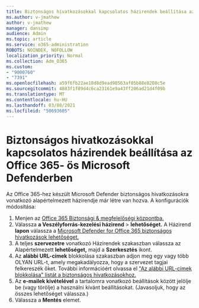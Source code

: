 ```yaml
---
title: Biztonságos hivatkozásokkal kapcsolatos házirendek beállítása az Office 365- ös Microsoft Defenderben
ms.author: v-jmathew
author: v-jmathew
manager: dansimp
audience: Admin
ms.topic: article
ms.service: o365-administration
ROBOTS: NOINDEX, NOFOLLOW
localization_priority: Normal
ms.collection: Adm_O365
ms.custom:
- "9000760"
- "7391"
ms.openlocfilehash: a59f6fb22ae18d8d9ead98563af05b88e8208c5e
ms.sourcegitcommit: 4883f1f89d4c6ca23161e9a43ff206ad21d4f09b
ms.translationtype: MT
ms.contentlocale: hu-HU
ms.lasthandoff: 03/08/2021
ms.locfileid: "50693605"
---
```

# <a name="set-up-safe-link-policies-in-microsoft-defender-for-office-365"></a>Biztonságos hivatkozásokkal kapcsolatos házirendek beállítása az Office 365- ös Microsoft Defenderben

Az Office 365-hez készült Microsoft Defender biztonságos hivatkozásokra vonatkozó alapértelmezett házirendje már létre van hozva. A konfigurációk módosítása:

1. Menjen az [Office 365 Biztonsági & megfelelőségi központba.](https://go.microsoft.com/fwlink/p/?linkid=2077143)
2. Válassza **a Veszélyforrás-kezelési házirend**  >  **lehetőséget.** A Házirend **lapon** válassza a [Microsoft Defender for Office 365 biztonságos hivatkozások lehetőséget.](https://go.microsoft.com/fwlink/?linkid=2101058)
3. A teljes **szervezetre** vonatkozó Házirendek szakaszban válassza az Alapértelmezett **lehetőséget,** majd a **Szerkesztés** ikont.
4. Az **alábbi URL-címek** blokkolása szakaszban adjon meg egy vagy több OLYAN URL-t, amely megakadályozza, hogy a szervezet tagjai felkereszék őket. További információért olvassa el ["Az alábbi URL-címek blokkolása" listát a biztonságos hivatkozásokhoz.](https://go.microsoft.com/fwlink/?linkid=2092123)
5. Az **e-mailek kivételével** a tartalomra vonatkozó beállítások között jelölje be (vagy törölje) a használni kívánt beállításokat. (Javasoljuk, hogy az összes lehetőséget válassza.)
6. Válassza a **Mentés** elemet.
